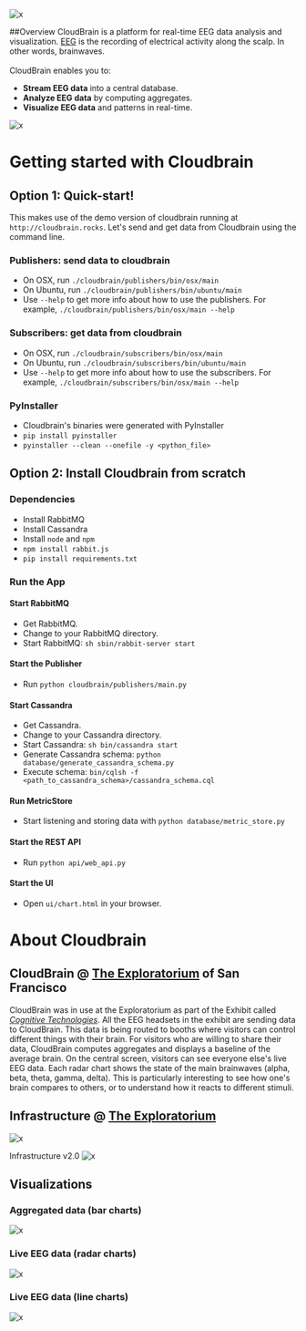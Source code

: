![x](https://raw.githubusercontent.com/marionleborgne/cloudbrain/master/cloudbrain/webapp/static/images/cb-logo-low-res.png)

##Overview
CloudBrain is a platform for real-time EEG data analysis and visualization. [EEG](http://en.wikipedia.org/wiki/Electroencephalography) is the recording of electrical activity along the scalp. In other words, brainwaves.
<br>
<br>
CloudBrain enables you to:
- **Stream EEG data** into a central database.
- **Analyze EEG data** by computing aggregates.
- **Visualize EEG data** and patterns in real-time.

![x](https://raw.githubusercontent.com/marionleborgne/cloudbrain/master/cloudbrain-building-blocks.png)
# Getting started with Cloudbrain

## Option 1: Quick-start!
This makes use of the demo version of cloudbrain running at `http://cloudbrain.rocks`. Let's send and get data from Cloudbrain using the command line.

### Publishers: send data to cloudbrain
* On OSX, run `./cloudbrain/publishers/bin/osx/main`
* On Ubuntu, run `./cloudbrain/publishers/bin/ubuntu/main`
* Use `--help` to get more info about how to use the publishers. For example, `./cloudbrain/publishers/bin/osx/main --help`

### Subscribers: get data from cloudbrain
* On OSX, run `./cloudbrain/subscribers/bin/osx/main`
* On Ubuntu, run `./cloudbrain/subscribers/bin/ubuntu/main`
* Use `--help` to get more info about how to use the subscribers. For example, `./cloudbrain/subscribers/bin/osx/main --help`

### PyInstaller
* Cloudbrain's binaries were generated with PyInstaller
* `pip install pyinstaller`
* `pyinstaller --clean --onefile -y <python_file>`


## Option 2: Install Cloudbrain from scratch 

### Dependencies 
* Install RabbitMQ
* Install Cassandra
* Install `node` and `npm`
* `npm install rabbit.js`
* `pip install requirements.txt`

### Run the App

#### Start RabbitMQ
* Get RabbitMQ.
* Change to your RabbitMQ directory. 
* Start RabbitMQ: `sh sbin/rabbit-server start`

#### Start the Publisher
* Run `python cloudbrain/publishers/main.py`

#### Start Cassandra
* Get Cassandra.
* Change to your Cassandra directory.
* Start Cassandra: `sh bin/cassandra start`
* Generate Cassandra schema: `python database/generate_cassandra_schema.py`
* Execute schema: `bin/cqlsh -f <path_to_cassandra_schema>/cassandra_schema.cql`


#### Run MetricStore
* Start listening and storing data with `python database/metric_store.py`

#### Start the REST API
* Run `python api/web_api.py`

#### Start the UI
* Open `ui/chart.html` in your browser.

# About Cloudbrain

## CloudBrain @ [The Exploratorium](http://www.exploratorium.edu) of San Francisco
CloudBrain was in use at the Exploratorium as part of the Exhibit called [*Cognitive Technologies*](http://www.exploratorium.edu/press-office/press-releases/new-exhibition-understanding-influencing-brain-activity-opens). 
All the EEG headsets in the exhibit are sending data to CloudBrain. This data is being routed to booths where visitors can control different things with their brain. For visitors who are willing to share their data, CloudBrain computes aggregates and displays a baseline of the average brain. On the central screen, visitors can see everyone else's live EEG data. Each radar chart shows the state of the main brainwaves (alpha, beta, theta, gamma, delta). This is particularly interesting to see how one's brain compares to others, or to understand how it reacts to different stimuli.

## Infrastructure @ [The Exploratorium](http://www.exploratorium.edu/)
![x](https://raw.githubusercontent.com/marionleborgne/cloudbrain/master/exploratorium-exhibit-overview.png)

Infrastructure v2.0 
![x](https://raw.githubusercontent.com/marionleborgne/cloudbrain/master/infra.png)

## Visualizations

### Aggregated data (bar charts)
![x](https://raw.githubusercontent.com/marionleborgne/cloudbrain/master/data-aggregates.png)

### Live EEG data (radar charts)
![x](https://raw.githubusercontent.com/marionleborgne/cloudbrain/master/radar-charts.png)

### Live EEG data (line charts)
![x](https://raw.githubusercontent.com/marionleborgne/cloudbrain/master/timeserie-data.png)

